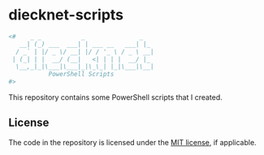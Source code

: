 # diecknet-scripts

```powershell
<#    _ _           _               _   
   __| (_) ___  ___| | ___ __   ___| |_ 
  / _` | |/ _ \/ __| |/ / '_ \ / _ \ __|
 | (_| | |  __/ (__|   <| | | |  __/ |_ 
  \__,_|_|\___|\___|_|\_\_| |_|\___|\__|
           PowerShell Scripts
#>
```

This repository contains some PowerShell scripts that I created.

## License

The code in the repository is licensed under the [MIT license](LICENSE), if applicable.
